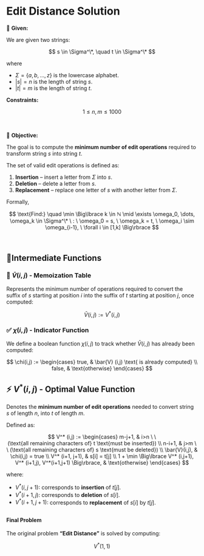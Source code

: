 # Edit Distance Solution

📝 **Given:**

We are given two strings:

$$
s \in \Sigma^\*, \quad t \in \Sigma^\*
$$

where
- $\Sigma = \lbrace a,b,\dots,z \rbrace$ is the lowercase alphabet.
- $|s| = n$ is the length of string $s$.
- $|t| = m$ is the length of string $t$.


**Constraints:**

$$
1 \leq n,m \leq 1000
$$

<br>

🎯 **Objective:**

The goal is to compute the **minimum number of edit operations** required to transform string $s$ into string $t$.

The set of valid edit operations is defined as:
1. **Insertion** – insert a letter from $\Sigma$ into $s$.
2. **Deletion** – delete a letter from $s$.
3. **Replacement** – replace one letter of $s$ with another letter from $\Sigma$.

Formally,

$$
\text{Find:} \quad \min \Big\lbrace k \in ℕ \mid \exists \omega_0, \dots, \omega_k \in \Sigma^\* \ : \ \omega_0 = s, \ \omega_k = t, \ \omega_i \sim \omega_{i-1}, \ \forall i \in [1,k] \Big\rbrace
$$

<br>


## 🔹Intermediate Functions

### 💾 $\bar{V}(i,j)$ - Memoization Table
Represents the minimum number of operations required to convert the suffix of $s$ starting at position $i$ into the suffix of $t$ starting at position $j$, once computed:

$$
\bar{V}(i,j) := V^* (i,j) 
$$

### ✅ $\chi(i,j)$ - Indicator Function
We define a boolean function $\chi(i,j)$ to track whether $\bar{V}(i,j)$ has already been computed:

$$
  \chi(i,j) := 
  \begin{cases}
  true,  & \bar{V} (i,j) \text{ is already computed} \\
  false, & \text{otherwise}
  \end{cases}
$$


## ⚡ $V^* (i,j)$ - Optimal Value Function
Denotes the **minimum number of edit operations** needed to convert string $s$ of length $n$, into $t$ of length $m$.

Defined as:

$$
V^* (i,j) :=
\begin{cases}
m-j+1, & i>n \ \ (\text{all remaining characters of} t \text{must be inserted}) \\
n-i+1, & j>m \ \ (\text{all remaining characters of} s \text{must be deleted}) \\
\bar{V}(i,j), & \chi(i,j) = true \\
V^* (i+1, j+1), & s[i] = t[j] \\
1 + \min \Big\lbrace V^* (i,j+1), V^* (i+1,j), V^*(i+1,j+1) \Big\rbrace, & \text{otherwise}
\end{cases}
$$

where:
- $V^* (i,j+1)$: corresponds to **insertion** of $t[j]$.
- $V^* (i+1,j)$: corresponds to **deletion** of $s[i]$.
- $V^* (i+1,j+1)$: corresponds to **replacement** of $s[i]$ by $t[j]$.

##

#### Final Problem

The original problem **“Edit Distance”** is solved by computing:

$$ 
V^* (1,1)
$$
